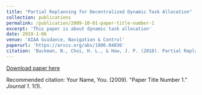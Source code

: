 ```yaml
---
title: "Partial Replanning for Decentralized Dynamic Task Allocation"
collection: publications
permalink: /publication/2009-10-01-paper-title-number-1
excerpt: 'This paper is about dynamic task allocation'
date: 2019-1-06
venue: 'AIAA Guidance, Navigation & Control'
paperurl: 'https://arxiv.org/abs/1806.04836'
citation: 'Buckman, N., Choi, H. L., & How, J. P. (2018). Partial Replanning for Decentralized Dynamic Task Allocation. arXiv preprint arXiv:1806.04836.; <i>Journal 1</i>.'
---
```


[Download paper here](http://academicpages.github.io/files/paper1.pdf)

Recommended citation: Your Name, You. (2009). "Paper Title Number 1." <i>Journal 1</i>. 1(1).
